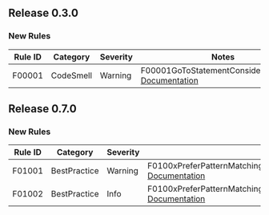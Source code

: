 ## Release 0.3.0

### New Rules
Rule ID | Category | Severity | Notes
--------|----------|----------|-------
F00001 | CodeSmell | Warning | F00001GoToStatementConsideredHarmful, [Documentation](https://github.com/Flash0ver/F0.Analyzers/blob/master/documentation/diagnostics/F00001.md)

## Release 0.7.0

### New Rules
Rule ID | Category | Severity | Notes
--------|----------|----------|-------
F01001 | BestPractice | Warning | F0100xPreferPatternMatchingNullCheckOverComparisonWithNull, [Documentation](https://github.com/Flash0ver/F0.Analyzers/blob/master/documentation/diagnostics/F0100x.md#F01001)
F01002 | BestPractice | Info | F0100xPreferPatternMatchingNullCheckOverComparisonWithNull, [Documentation](https://github.com/Flash0ver/F0.Analyzers/blob/master/documentation/diagnostics/F0100x.md#F01002)

